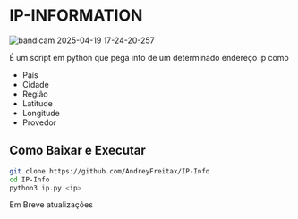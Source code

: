 # IP-INFORMATION
![bandicam 2025-04-19 17-24-20-257](https://github.com/user-attachments/assets/2efe66b5-2e43-4910-92a3-35de83d9451a)

É um script em python que pega info de um determinado endereço ip como

- País
- Cidade
- Região
- Latitude
- Longitude
- Provedor

## Como Baixar e Executar
```bash
git clone https://github.com/AndreyFreitax/IP-Info
cd IP-Info
python3 ip.py <ip>
```

Em Breve atualizações
